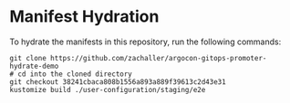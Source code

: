 # Manifest Hydration

To hydrate the manifests in this repository, run the following commands:

```shell
git clone https://github.com/zachaller/argocon-gitops-promoter-hydrate-demo
# cd into the cloned directory
git checkout 38241cbaca808b1556a893a889f39613c2d43e31
kustomize build ./user-configuration/staging/e2e
```
